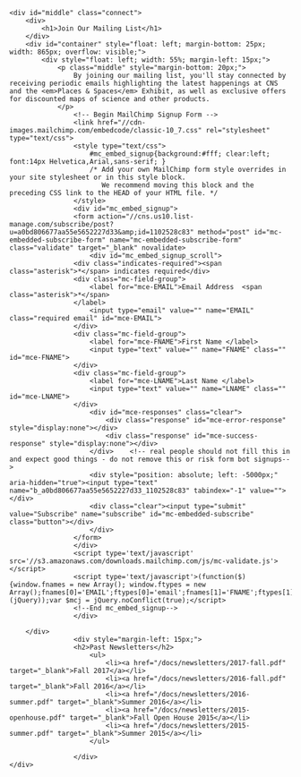 	<div id="middle" class="connect">
		<div>
			<h1>Join Our Mailing List</h1>
		</div>
		<div id="container" style="float: left; margin-bottom: 25px; width: 865px; overflow: visible;">
			<div style="float: left; width: 55%; margin-left: 15px;">
				<p class="middle" style="margin-bottom: 20px;">
					By joining our mailing list, you'll stay connected by receiving periodic emails highlighting the latest happenings at CNS and the <em>Places & Spaces</em> Exhibit, as well as exclusive offers for discounted maps of science and other products.
				</p>
					<!-- Begin MailChimp Signup Form -->
					<link href="//cdn-images.mailchimp.com/embedcode/classic-10_7.css" rel="stylesheet" type="text/css">
					<style type="text/css">
						#mc_embed_signup{background:#fff; clear:left; font:14px Helvetica,Arial,sans-serif; }
						/* Add your own MailChimp form style overrides in your site stylesheet or in this style block.
						   We recommend moving this block and the preceding CSS link to the HEAD of your HTML file. */
					</style>
					<div id="mc_embed_signup">
					<form action="//cns.us10.list-manage.com/subscribe/post?u=a0bd806677aa55e5652227d33&amp;id=1102528c83" method="post" id="mc-embedded-subscribe-form" name="mc-embedded-subscribe-form" class="validate" target="_blank" novalidate>
					    <div id="mc_embed_signup_scroll">
					<div class="indicates-required"><span class="asterisk">*</span> indicates required</div>
					<div class="mc-field-group">
						<label for="mce-EMAIL">Email Address  <span class="asterisk">*</span>
					</label>
						<input type="email" value="" name="EMAIL" class="required email" id="mce-EMAIL">
					</div>
					<div class="mc-field-group">
						<label for="mce-FNAME">First Name </label>
						<input type="text" value="" name="FNAME" class="" id="mce-FNAME">
					</div>
					<div class="mc-field-group">
						<label for="mce-LNAME">Last Name </label>
						<input type="text" value="" name="LNAME" class="" id="mce-LNAME">
					</div>
						<div id="mce-responses" class="clear">
							<div class="response" id="mce-error-response" style="display:none"></div>
							<div class="response" id="mce-success-response" style="display:none"></div>
						</div>    <!-- real people should not fill this in and expect good things - do not remove this or risk form bot signups-->
					    <div style="position: absolute; left: -5000px;" aria-hidden="true"><input type="text" name="b_a0bd806677aa55e5652227d33_1102528c83" tabindex="-1" value=""></div>
					    <div class="clear"><input type="submit" value="Subscribe" name="subscribe" id="mc-embedded-subscribe" class="button"></div>
					    </div>
					</form>
					</div>
					<script type='text/javascript' src='//s3.amazonaws.com/downloads.mailchimp.com/js/mc-validate.js'></script>
					<script type='text/javascript'>(function($) {window.fnames = new Array(); window.ftypes = new Array();fnames[0]='EMAIL';ftypes[0]='email';fnames[1]='FNAME';ftypes[1]='text';fnames[2]='LNAME';ftypes[2]='text';}(jQuery));var $mcj = jQuery.noConflict(true);</script>
					<!--End mc_embed_signup-->
					</div>

		</div>
					<div style="margin-left: 15px;">
					<h2>Past Newsletters</h2>
						<ul>
							<li><a href="/docs/newsletters/2017-fall.pdf" target="_blank">Fall 2017</a></li>
							<li><a href="/docs/newsletters/2016-fall.pdf" target="_blank">Fall 2016</a></li>
							<li><a href="/docs/newsletters/2016-summer.pdf" target="_blank">Summer 2016</a></li>
							<li><a href="/docs/newsletters/2015-openhouse.pdf" target="_blank">Fall Open House 2015</a></li>
							<li><a href="/docs/newsletters/2015-summer.pdf" target="_blank">Summer 2015</a></li>
						</ul>

					</div>
	</div>